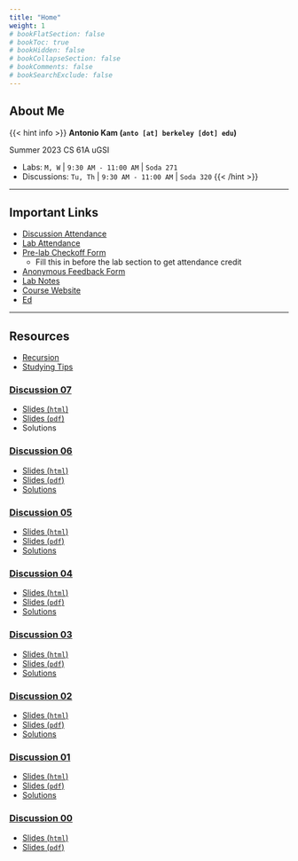 ```yaml
---
title: "Home"
weight: 1
# bookFlatSection: false
# bookToc: true
# bookHidden: false
# bookCollapseSection: false
# bookComments: false
# bookSearchExclude: false
---
```


## About Me

{{< hint info >}}
**Antonio Kam (`anto [at] berkeley [dot] edu`)**

Summer 2023 CS 61A uGSI

- Labs: `M, W` | `9:30 AM - 11:00 AM` | `Soda 271`
- Discussions: `Tu, Th` | `9:30 AM - 11:00 AM` | `Soda 320`
{{< /hint >}}

---

## Important Links

- [Discussion Attendance](https://links.rouxl.es/disc)
- [Lab Attendance](https://links.rouxl.es/lab)
- [Pre-lab Checkoff Form](https://links.rouxl.es/finished)
  - Fill this in before the lab section to get attendance credit
- [Anonymous Feedback Form](https://links.rouxl.es/feedback)
- [Lab Notes](https://drive.google.com/drive/folders/1__2STbNgL21xgViz9Hspxj9TLcO6guiK)
- [Course Website](https://cs61a.org)
- [Ed](https://edstem.org/us/courses/40197/discussion/)

---

## Resources

- [Recursion](/docs/resources/su22/recursion)
- [Studying Tips](/docs/resources/su22/studying)

### [Discussion 07](https://cs61a.org/disc/disc07/)

- [Slides (`html`)](https://slides.rouxl.es/su23/disc07)
- [Slides (`pdf`)](https://slides.rouxl.es/docs/su23/disc07.pdf)
- Solutions

### [Discussion 06](https://cs61a.org/disc/disc06/)

- [Slides (`html`)](https://slides.rouxl.es/su23/disc06)
- [Slides (`pdf`)](https://slides.rouxl.es/docs/su23/disc06.pdf)
- [Solutions](https://cs61a.org/disc/sol-disc06/)

### [Discussion 05](https://cs61a.org/disc/disc05/)

- [Slides (`html`)](https://slides.rouxl.es/su23/disc05)
- [Slides (`pdf`)](https://slides.rouxl.es/docs/su23/disc05.pdf)
- [Solutions](https://cs61a.org/disc/sol-disc05/)

### [Discussion 04](https://cs61a.org/disc/disc04/)

- [Slides (`html`)](https://slides.rouxl.es/su23/disc04)
- [Slides (`pdf`)](https://slides.rouxl.es/docs/su23/disc04.pdf)
- [Solutions](https://cs61a.org/disc/sol-disc04/)

### [Discussion 03](https://cs61a.org/disc/disc03/)

- [Slides (`html`)](https://slides.rouxl.es/su23/disc03)
- [Slides (`pdf`)](https://slides.rouxl.es/docs/su23/disc03.pdf)
- [Solutions](https://cs61a.org/disc/sol-disc03/)

### [Discussion 02](https://cs61a.org/disc/disc02/)

- [Slides (`html`)](https://slides.rouxl.es/su23/disc02)
- [Slides (`pdf`)](https://slides.rouxl.es/docs/su23/disc02.pdf)
- [Solutions](https://cs61a.org/disc/sol-disc02/)

### [Discussion 01](https://cs61a.org/disc/disc01/)

- [Slides (`html`)](https://slides.rouxl.es/su23/disc01)
- [Slides (`pdf`)](https://slides.rouxl.es/docs/su23/disc01.pdf)
- [Solutions](https://cs61a.org/disc/sol-disc01/)

### [Discussion 00](https://cs61a.org/disc/disc00/)

- [Slides (`html`)](https://slides.rouxl.es/su23/disc00)
- [Slides (`pdf`)](https://slides.rouxl.es/docs/su23/disc00.pdf)
